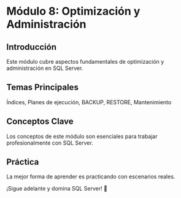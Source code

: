 # Módulo 8: Optimización y Administración

## Introducción

Este módulo cubre aspectos fundamentales de optimización y administración en SQL Server.

## Temas Principales

Índices, Planes de ejecución, BACKUP, RESTORE, Mantenimiento

## Conceptos Clave

Los conceptos de este módulo son esenciales para trabajar profesionalmente con SQL Server.

## Práctica

La mejor forma de aprender es practicando con escenarios reales.

¡Sigue adelante y domina SQL Server! 🚀
